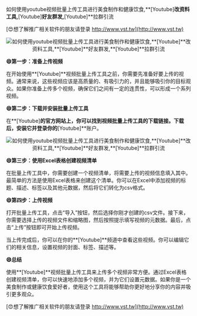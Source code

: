 如何使用youtube视频批量上传工具进行美食制作和健康饮食,**[Youtube]**改资料工具,**[Youtube]**好友群发,**[Youtube]**拉群引流

[😍想了解推广相关软件的朋友请登录 http://www.vst.tw](http://www.vst.tw)

 <center><img src="https://vst.tw/MP4/tuiguang/png/8.png" alt="如何使用youtube视频批量上传工具进行美食制作和健康饮食,**[Youtube]**改资料工具,**[Youtube]**好友群发,**[Youtube]**拉群引流"></center>

**😄第一步：准备上传视频**

在开始使用**[Youtube]**视频批量上传工具之前，你需要先准备好要上传的视频。通常来说，这些视频应该是高质量的、有吸引力的，并且能够吸引你的目标观众。如果你准备上传多个视频，确保它们之间有一定的连贯性，可以形成一个系列视频。

**😄第二步：下载并安装批量上传工具**

在**[Youtube]**的官方网站上，你可以找到视频批量上传工具的下载链接。下载后，安装它并登录你的**[Youtube]**账户。

 <center><img src="https://vst.tw/MP4/tuiguang/png/3.png" alt="如何使用youtube视频批量上传工具进行美食制作和健康饮食,**[Youtube]**改资料工具,**[Youtube]**好友群发,**[Youtube]**拉群引流"></center>

**😄第三步：使用Excel表格创建视频清单**

在批量上传工具中，你需要创建一个视频清单，将需要上传的视频信息填入其中。最简单的方法是使用Excel表格来创建这个清单。你可以在Excel中添加视频的标题、描述、标签以及其他元数据，然后将它们转化为csv格式。

**😄第四步：上传视频**

打开批量上传工具，点击“导入”按钮，然后选择你刚才创建的csv文件。接下来，你需要选择上传的视频文件和缩略图，然后按照提示填写视频的元数据。最后，点击“上传”按钮即可开始上传视频。

当上传完成后，你可以在你的**[Youtube]**频道中查看这些视频。你可以编辑它们的相关信息，设置视频的封面、标签、描述等。

**😄总结**

使用**[Youtube]**视频批量上传工具来上传多个视频非常方便。通过Excel表格创建视频清单，你可以快速地添加多个视频，并为它们设置元数据。如果你是一个美食制作或健康饮食爱好者，使用这个工具将能够帮助你更好地分享你的内容并吸引更多观众。

[😍想了解推广相关软件的朋友请登录 http://www.vst.tw](http://www.vst.tw)



